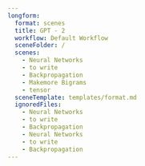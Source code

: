 ```yaml
---
longform:
  format: scenes
  title: GPT - 2
  workflow: Default Workflow
  sceneFolder: /
  scenes:
    - Neural Networks
    - to write
    - Backpropagation
    - Makemore Bigrams
    - tensor
  sceneTemplate: templates/format.md
  ignoredFiles:
    - Neural Networks
    - to write
    - Backpropagation
    - Neural Networks
    - to write
    - Backpropagation
---
```

